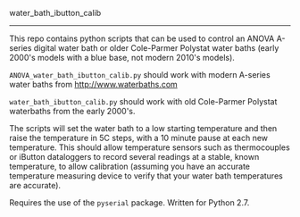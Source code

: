 water_bath_ibutton_calib

--------------

This repo contains python scripts that can be used to control an 
ANOVA A-series digital water bath or older Cole-Parmer Polystat
water baths (early 2000's models with a blue base, not modern 2010's 
models). 

`ANOVA_water_bath_ibutton_calib.py` should work with modern
A-series water baths from http://www.waterbaths.com

`water_bath_ibutton_calib.py` should work with old Cole-Parmer Polystat
waterbaths from the early 2000's. 

The scripts will set the water bath to a low starting temperature and
then raise the temperature in 5C steps, with a 10 minute pause at
each new temperature. This should allow temperature sensors such as
thermocouples or iButton dataloggers to record several readings at a 
stable, known temperature, to allow calibration (assuming you have an 
accurate temperature measuring device to verify that your water bath 
temperatures are accurate). 

Requires the use of the `pyserial` package. Written for Python 2.7.